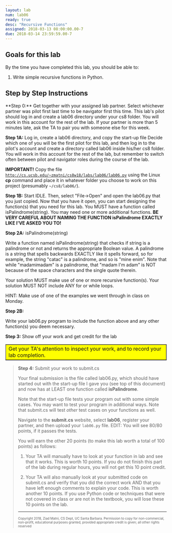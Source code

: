 ```yaml
---
layout: lab
num: lab06
ready: true
desc: "Recursive Functions"
assigned: 2018-03-13 08:00:00.00-7
due: 2018-03-14 23:59:59.00-7
---
```

<div markdown='1'>

<h2>Goals for this lab</h2>

By the time you have completed this lab, you should be able to:
<ol>
<li>Write simple recursive functions in Python.</li>
</ol>

<h2>Step by Step Instructions</h2>
**Step 0:** Get together with your assigned lab partner.
Select whichever partner was pilot first last time to be navigator first this time. This lab's pilot should log in and create a lab06 directory under your cs8 folder. You will work in this account for the rest of the lab. If your partner is more than 5 minutes late, ask the TA to pair you with someone else for this week.

**Step 1A:** Log in, create a lab06 directory, and copy the start-up file
Decide which one of you will be the first pilot for this lab, and then log in to the pilot's account and create a directory called lab06 inside his/her cs8 folder. You will work in this account for the rest of the lab, but remember to switch often between pilot and navigator roles during the course of the lab.

**IMPORTANT!**
Copy the file <code><a href="http://cs.ucsb.edu/~zmatni/cs8w18/labs/lab06/lab06.py" target="_blank">http://cs.ucsb.edu/~zmatni/cs8w18/labs/lab06/lab06.py</a></code> using the Linux <b>cp</b> command and place it in whatever folder you choose to work on this project (presumably <code>~/cs8/lab06/</code>).

**Step 1B:** Start IDLE. Then, select &quot;File-&gt;Open&quot; and open the lab06.py that you just copied.
Now that you have it open, you can start designing the function(s) that you need for this lab. You MUST have a function called isPalindrome(string). You may need one or more additional functions. **BE VERY CAREFUL ABOUT NAMING THE FUNCTION isPalindrome EXACTLY LIKE I'VE ASKED YOU TO!**

**Step 2A:** isPalindrome(string)

Write a function named isPalindrome(string) that checks if string is a palindrome or not and returns the appropriate Boolean value.
A palindrome is a string that spells backwards EXACTLY like it spells forward, so for example, the string "catac" is a palindrome, and so is "mine enim".
Note that while "madamimadam" is a palindrome, that "madam I'm adam" is NOT because of the space characters and the single quote therein.

Your solution MUST make use of one or more recursive function(s). Your solution MUST NOT include ANY for or while loops.

HINT: Make use of one of the examples we went through in class on Monday.

**Step 2B:** 

Write your lab06.py program to include the function above and any other function(s) you deem necessary. 

**Step 3:** Show off your work and get credit for the lab

<table bgcolor="yellow" border="1" cellpadding="4"><tbody><tr><td>
   Get your TA's attention to inspect your work, and to record your lab completion.
</td></tr></tbody></table>

<blockquote>

**Step 4:** Submit your work to submit.cs

Your final submission is the file called lab06.py, which should have started out with the start-up file I gave you (see top of this document) and now has at LEAST one function called **isPalindrome**.

Note that the start-up file tests your program out with some simple cases. You may want to test your program in additional ways. Note that submit.cs will test *other* test cases on your functions as well.

Navigate to the <b>submit.cs</b> website, select <b>lab06</b>, register your partner, and then upload your `lab06.py` file. EDIT: You will see 80/80 points, if it passes the tests. 

You will earn the other 20 points (to make this lab worth a total of 100 points) as follows:

1) Your TA will manually have to look at your function in lab and see that it works. This is worth 10 points. If you do not finish this part of the lab during regular hours, you will not get this 10 point credit.

2) Your TA will also manually look at your submitted code on submit.cs and verify that you did the correct work AND that you have left enough comments to explain your code. This is worth another 10 points. If you use Python code or techniques that were not covered in class or are not in the textbook, you will lose these 10 points on the lab.

<hr>
<p><font size="1">
Copyright 2018, Ziad Matni, CS Dept, UC Santa Barbara. Permission to copy for non-commercial, non-profit, educational purposes granted, provided appropriate credit is given;  all other rights reserved
</font></p>
